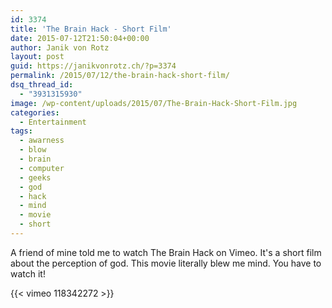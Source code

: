 ```yaml
---
id: 3374
title: 'The Brain Hack - Short Film'
date: 2015-07-12T21:50:04+00:00
author: Janik von Rotz
layout: post
guid: https://janikvonrotz.ch/?p=3374
permalink: /2015/07/12/the-brain-hack-short-film/
dsq_thread_id:
  - "3931315930"
image: /wp-content/uploads/2015/07/The-Brain-Hack-Short-Film.jpg
categories:
  - Entertainment
tags:
  - awarness
  - blow
  - brain
  - computer
  - geeks
  - god
  - hack
  - mind
  - movie
  - short
---
```

A friend of mine told me to watch The Brain Hack on Vimeo. It's a short film about the perception of god. This movie literally blew me mind. You have to watch it!

{{< vimeo 118342272 >}}